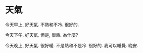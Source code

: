 天氣
=====


今天早上, 好天氣. 不熱和不冷. 很好的.


今天下午, 好天氣. 但是, 很熱. 為什麼?


今天晚上, 好天氣. 很好暖. 不是熱和不是冷. 很好的. 我可以睡覺. 晚安.
